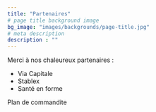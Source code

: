 ```yaml
---
title: "Partenaires"
# page title background image
bg_image: "images/backgrounds/page-title.jpg"
# meta description
description : ""
---
```


Merci à nos chaleureux partenaires :

- Via Capitale
- Stablex
- Santé en forme

Plan de commandite
